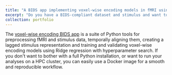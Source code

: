```yaml
---
title: "A BIDS app implementing voxel-wise encoding models in fMRI using Docker "
excerpt: "Do you have a BIDS-compliant dataset and stimulus and want to train and validate voxel-wise encoding models in a reproducible workflow? Using this BIDS app, this is as easy as writing a single line in your terminal."
collection: portfolio
---
```


The [voxel-wise encoding BIDS app](https://github.com/mjboos/voxelwiseencoding) is a suite of Python tools for preprocessing fMRI and stimulus data, temporally aligning them, creating a lagged stimulus representation and training and validating voxel-wise encoding models using Ridge regression with hyperparameter search. If you don't want to bother with a full Python installation, or want to run your analyses on a HPC cluster, you can easily use a Docker image for a smooth and reproducible workflow.
